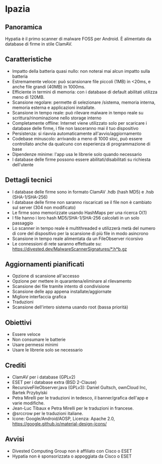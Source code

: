 Ipazia
=======

Panoramica
--------
Hypatia è il primo scanner di malware FOSS per Android. È alimentato da database di firme in stile ClamAV.

Caratteristiche
--------
- Impatto della batteria quasi nullo: non noterai mai alcun impatto sulla batteria
- Estremamente veloce: può scansionare file piccoli (1MB) in <20ms, e anche file grandi (40MB) in 1000ms.
- Efficiente in termini di memoria: con i database di default abilitati utilizza meno di 120MB.
- Scansione regolare: permette di selezionare /sistema, memoria interna, memoria esterna e applicazioni installate.
- Scansione in tempo reale: può rilevare malware in tempo reale su scrittura/rinominazione nello storage interno
- Completamente offline: Internet viene utilizzato solo per scaricare i database delle firme, i file non lasceranno mai il tuo dispositivo
- Persistenza: si riavvia automaticamente all'avvio/aggiornamento
- Codebase minuscolo: arrivando a meno di 1000 sloc, può essere controllato anche da qualcuno con esperienza di programmazione di base
- Dipendenze minime: l'app usa le librerie solo quando necessario
- I database delle firme possono essere abilitati/disabilitati su richiesta dell'utente

Dettagli tecnici
------------------
- I database delle firme sono in formato ClamAV .hdb (hash MD5) e .hsb (SHA-1/SHA-256)
- I database delle firme non saranno riscaricati se il file non è cambiato sul server (304 non modificato)
- Le firme sono memorizzate usando HashMaps per una ricerca O(1)
- I file hanno i loro hash MD5/SHA-1/SHA-256 calcolati in un solo passaggio
- Lo scanner in tempo reale è multithreaded e utilizzerà metà del numero di core del dispositivo per la scansione di più file in modo asincrono
- Scansione in tempo reale alimentata da un FileObserver ricorsivo
- Le connessioni di rete saranno effettuate su: https://divested.dev/MalwareScannerSignatures/*.h*b.gz

Aggiornamenti pianificati
----------------
- Opzione di scansione all'accesso
- Opzione per mettere in quarantena/eliminare al rilevamento
- Scansione dei file tramite intento di condivisione
- Scansione delle app appena installate/aggiornate
- Migliore interfaccia grafica
- Traduzioni
- Scansione dell'intero sistema usando root (bassa priorità)

Obiettivi
-----
- Essere veloce
- Non consumare le batterie
- Usare permessi minimi
- Usare le librerie solo se necessario

Crediti
-------
- ClamAV per i database (GPLv2)
- ESET per i database extra (BSD 2-Clause)
- RecursiveFileObserver.java (GPLv3): Daniel Gultsch, ownCloud Inc, Bartek Przybylski
- Petra Mirelli per le traduzioni in tedesco, il banner/grafica dell'app e varie modifiche.
- Jean-Luc Tibaux e Petra Mirelli per le traduzioni in francese.
- @srccrow per le traduzioni italiane.
- Icone: Google/Android/AOSP, Licenza: Apache 2.0, https://google.github.io/material-design-icons/

Avvisi
-------
- Divested Computing Group non è affiliato con Cisco o ESET
- Hypatia non è sponsorizzata o appoggiata da Cisco o ESET
